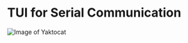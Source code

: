 # TUI for Serial Communication

![Image of Yaktocat]([https://lh3.googleusercontent.com/pw/ACtC-3ceA2ZV1SOLkxH-IniLTQT-cHTFhOpME8nTE04DZjqs4N7WKnG5Sn0QIZc2L4NiSmPi9ZaNCOxSi_Ul1CeXmq2TD5MTimaxQXOgvKGpNcGNHSrEkhMMjuAm9dSMJ24x0wcCBbmFykloS41Uia4ZeNktcQ=w1110-h624-no?authuser=0](https://lh3.googleusercontent.com/pw/ACtC-3ceA2ZV1SOLkxH-IniLTQT-cHTFhOpME8nTE04DZjqs4N7WKnG5Sn0QIZc2L4NiSmPi9ZaNCOxSi_Ul1CeXmq2TD5MTimaxQXOgvKGpNcGNHSrEkhMMjuAm9dSMJ24x0wcCBbmFykloS41Uia4ZeNktcQ=w1110-h624-no?authuser=0))
